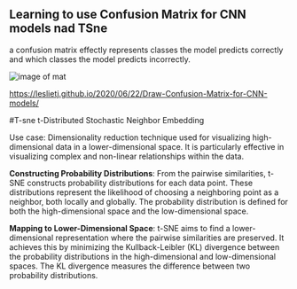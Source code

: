 ## Learning to use Confusion Matrix for CNN models nad TSne

 a confusion matrix effectly represents classes the model predicts correctly and which classes the model predicts incorrectly.
 
 
 ![image of mat](images/confusmatrix.png)
 
 
https://leslietj.github.io/2020/06/22/Draw-Confusion-Matrix-for-CNN-models/


#T-sne
 t-Distributed Stochastic Neighbor Embedding
 
 Use case:
 Dimensionality reduction technique used for visualizing high-dimensional data in a lower-dimensional space. 
 It is particularly effective in visualizing complex and non-linear relationships within the data.


**Constructing Probability Distributions**: 
From the pairwise similarities, t-SNE constructs probability distributions for each data point. 
These distributions represent the likelihood of choosing a neighboring point as a neighbor, both locally and globally. 
The probability distribution is defined for both the high-dimensional space and the low-dimensional space.

**Mapping to Lower-Dimensional Space**: 
t-SNE aims to find a lower-dimensional representation where the pairwise similarities are preserved. 
It achieves this by minimizing the Kullback-Leibler (KL) divergence between the probability distributions in the high-dimensional and low-dimensional spaces. 
The KL divergence measures the difference between two probability distributions.
